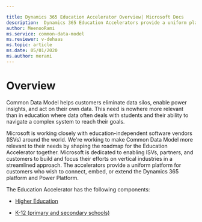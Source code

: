 ```yaml
---

title: Dynamics 365 Education Accelerator Overview| Microsoft Docs
description:  Dynamics 365 Education Accelerators provide a uniform platform for education customers to connect, embed, or extend the Dynamics 365 platform and Power Platform.
author: MeenooRami
ms.service: common-data-model
ms.reviewer: v-dehaas
ms.topic: article
ms.date: 05/01/2020
ms.author: merami
---
```


# Overview

Common Data Model helps customers eliminate data silos, enable power insights, and act on their own data. This need is nowhere more relevant than in education where data often deals with students and their ability to navigate a complex system to reach their goals.

Microsoft is working closely with education-independent software vendors (ISVs) around the world. We're working to make Common Data Model more relevant to their needs by shaping the roadmap for the Education Accelerator together. Microsoft is dedicated to enabling ISVs, partners, and customers to build and focus their efforts on vertical industries in a streamlined approach. The accelerators provide a uniform platform for customers who wish to connect, embed, or extend the Dynamics 365 platform and Power Platform.

The Education Accelerator has the following components:

- [Higher Education](hied-accelerator.md)

- [K-12 (primary and secondary schools)](edu-k12-accelerator.md)
